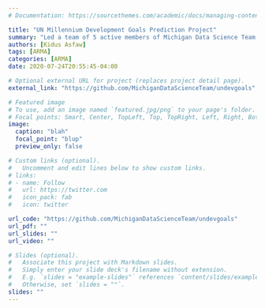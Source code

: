 ```yaml
---
# Documentation: https://sourcethemes.com/academic/docs/managing-content/

title: "UN Millennium Development Goals Prediction Project"
summary: "Led a team of 5 active members of Michigan Data Science Team student organization to participate in a prediction challenge hosted by Driven Data. Utilized classical ARMA and VAR methods to generate forecasts that placed the team at 18th out of over 2000 submissions."
authors: [Kidus Asfaw]
tags: [ARMA]
categories: [ARMA]
date: 2020-07-24T20:55:45-04:00

# Optional external URL for project (replaces project detail page).
external_link: "https://github.com/MichiganDataScienceTeam/undevgoals"

# Featured image
# To use, add an image named `featured.jpg/png` to your page's folder.
# Focal points: Smart, Center, TopLeft, Top, TopRight, Left, Right, BottomLeft, Bottom, BottomRight.
image:
  caption: "blah"
  focal_point: "blup"
  preview_only: false

# Custom links (optional).
#   Uncomment and edit lines below to show custom links.
# links:
# - name: Follow
#   url: https://twitter.com
#   icon_pack: fab
#   icon: twitter

url_code: "https://github.com/MichiganDataScienceTeam/undevgoals"
url_pdf: ""
url_slides: ""
url_video: ""

# Slides (optional).
#   Associate this project with Markdown slides.
#   Simply enter your slide deck's filename without extension.
#   E.g. `slides = "example-slides"` references `content/slides/example-slides.md`.
#   Otherwise, set `slides = ""`.
slides: ""
---
```

